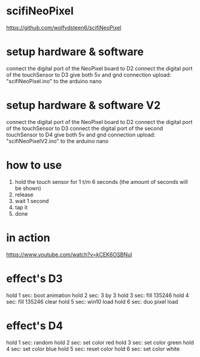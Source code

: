 # scifiNeoPixel
https://github.com/wolfvdsteen6/scifiNeoPixel

# setup hardware & software
connect the digital port of the NeoPixel board to D2
connect the digital port of the touchSensor to D3
give both 5v and gnd connection
upload: "scifiNeoPixel.ino" to the arduino nano

# setup hardware & software V2
connect the digital port of the NeoPixel board to D2
connect the digital port of the touchSensor to D3
connect the digital port of the second touchSensor to D4
give both 5v and gnd connection
upload: "scifiNeoPixelV2.ino" to the arduino nano

# how to use
1. hold the touch sensor for 1 t/m 6 seconds (the amount of seconds will be shown)
2. release
3. wait 1 second
4. tap it
5. done

# in action
https://www.youtube.com/watch?v=kCEK6OSBNuI

# effect's D3
hold 1 sec: boot animation
hold 2 sec: 3 by 3
hold 3 sec: fill 135246
hold 4 sec: fill 135246 clear
hold 5 sec: win10 load
hold 6 sec: duo pixel load

# effect's D4
hold 1 sec: random
hold 2 sec: set color red
hold 3 sec: set color green
hold 4 sec: set color blue
hold 5 sec: reset color
hold 6 sec: set color white

